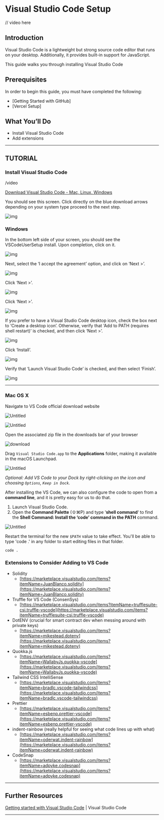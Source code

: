 # Visual Studio Code Setup

>
// video here
## **Introduction**

Visual Studio Code is a lightweight but strong source code editor that runs on your desktop. Additionally, it provides built-in support for JavaScript.

This guide walks you through installing Visual Studio Code

## **Prerequisites**

In order to begin this guide, you must have completed the following:

- [Getting Started with GitHub]
- [Vercel Setup]

## **What You’ll Do**

- Install Visual Studio Code
- Add extensions

---
## **TUTORIAL**
### Install Visual Studio Code

/video

[Download Visual Studio Code - Mac, Linux, Windows](https://code.visualstudio.com/download)

You should see this screen. Click directly on the blue download arrows depending on your system type proceed to the next step.

![img](https://github.com/public-assembly/public-assembly-docs/blob/main/static/imgs/vscode-install-assets/Windows/Untitled.png)

### **Windows**

In the bottom left side of your screen, you should see the VSCodeUserSetup install. Upon completion, click on it.

![img](https://github.com/public-assembly/public-assembly-docs/blob/main/static/imgs/vscode-install-assets/Windows/Untitled-1.png)

Next, select the ‘I accept the agreement’ option, and click on ‘Next >’.

![img](https://github.com/public-assembly/public-assembly-docs/blob/main/static/imgs/vscode-install-assets/Windows/Untitled-2.png)

Click ‘Next >’.

![img](https://github.com/public-assembly/public-assembly-docs/blob/main/static/imgs/vscode-install-assets/Windows/Untitled-3.png)

Click ‘Next >’.

![img](https://github.com/public-assembly/public-assembly-docs/blob/main/static/imgs/vscode-install-assets/Windows/Untitled-4.png)

If you prefer to have a Visual Studio Code desktop icon, check the box next to ‘Create a desktop icon’. Otherwise, verify that ‘Add to PATH (requires shell restart)’ is checked, and then click ‘Next >’.

![img](https://github.com/public-assembly/public-assembly-docs/blob/main/static/imgs/vscode-install-assets/Windows/Untitled-5.png)

Click ‘Install’.

![img](https://github.com/public-assembly/public-assembly-docs/blob/main/static/imgs/vscode-install-assets/Windows/Untitled-6.png)

Verify that ‘Launch Visual Studio Code’ is checked, and then select ‘Finish’.

![img](https://github.com/public-assembly/public-assembly-docs/blob/main/static/imgs/vscode-install-assets/Windows/Untitled-7.png)

---
### **Mac OS X**

Navigate to VS Code official download website

![Untitled](https://github.com/public-assembly/public-assembly-docs/blob/main/static/imgs/vscode-install-assets/01.png)

![Untitled](https://github.com/public-assembly/public-assembly-docs/blob/main/static/imgs/vscode-install-assets/02.png)

Open the associated zip file in the downloads bar of your browser

![download](https://github.com/public-assembly/public-assembly-docs/blob/main/static/imgs/vscode-install-assets/03.png)

Drag `Visual Studio Code.app` to the **Applications** folder, making it available in the macOS Launchpad.

![Untitled](https://github.com/public-assembly/public-assembly-docs/blob/main/static/imgs/vscode-install-assets/04.png)


*Optional: Add VS Code to your Dock by right-clicking on the icon and choosing `Options`, `Keep in Dock`.*

After installing the VS Code, we can also configure the code to open from a **command line**, and it is pretty easy for us to do that.

1. Launch Visual Studio Code.
2. Open the **Command Palette** (⇧⌘P) and type ‘**shell command**‘ to find the **Shell Command: Install the ‘code’ command in the PATH** command.

![Untitled](https://github.com/public-assembly/public-assembly-docs/blob/main/static/imgs/vscode-install-assets/Screen%20Shot%202022-10-01%20at%201.44.13%20PM.png)

Restart the terminal for the new `$PATH` value to take effect. You'll be able to type 'code .' in any folder to start editing files in that folder.

```bash
code .
```

### **Extensions to Consider Adding to VS Code**

- Solidity
    - [https://marketplace.visualstudio.com/items?itemName=JuanBlanco.solidity](https://marketplace.visualstudio.com/items?itemName=JuanBlanco.solidity)
- Truffle for VS Code (ConsenSys)
    - [https://marketplace.visualstudio.com/items?itemName=trufflesuite-csi.truffle-vscode](https://marketplace.visualstudio.com/items?itemName=trufflesuite-csi.truffle-vscode)
- DotENV (crucial for smart contract dev when messing around with private keys)
    - [https://marketplace.visualstudio.com/items?itemName=mikestead.dotenv](https://marketplace.visualstudio.com/items?itemName=mikestead.dotenv)
- Quokka.js
    - [https://marketplace.visualstudio.com/items?itemName=WallabyJs.quokka-vscode](https://marketplace.visualstudio.com/items?itemName=WallabyJs.quokka-vscode)
- Tailwind CSS IntelliSense
    - [https://marketplace.visualstudio.com/items?itemName=bradlc.vscode-tailwindcss](https://marketplace.visualstudio.com/items?itemName=bradlc.vscode-tailwindcss)
- Prettier
    - [https://marketplace.visualstudio.com/items?itemName=esbenp.prettier-vscode](https://marketplace.visualstudio.com/items?itemName=esbenp.prettier-vscode)
- indent-rainbow (really helpful for seeing what code lines up with what)
    - [https://marketplace.visualstudio.com/items?itemName=oderwat.indent-rainbow](https://marketplace.visualstudio.com/items?itemName=oderwat.indent-rainbow)
- CodeSnap
    - [https://marketplace.visualstudio.com/items?itemName=adpyke.codesnap](https://marketplace.visualstudio.com/items?itemName=adpyke.codesnap)

---

## **Further Resources**

[Getting started with Visual Studio Code](https://code.visualstudio.com/docs/introvideos/basics) | Visual Studio Code

---